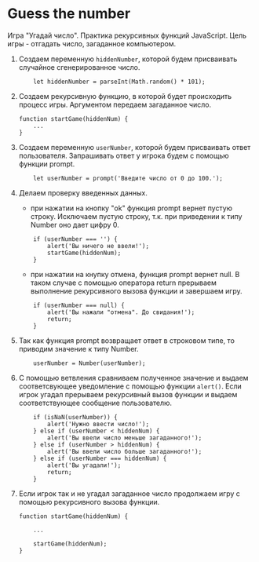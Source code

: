 # Guess the number

Игра "Угадай число". Практика рекурсивных функций JavaScript. Цель игры - отгадать число, загаданное компьютером.

1. Создаем переменную `hiddenNumber`, которой будем присваивать случайное сгенерированное число.   
    ```
        let hiddenNumber = parseInt(Math.random() * 101);
    ```
2. Создаем рекурсивную функцию, в которой будет происходить процесс игры. Аргументом передаем загаданное число.  
    ```
    function startGame(hiddenNum) { 
        ...
    }
    ```
3. Создаем переменную `userNumber`, которой будем присваивать ответ пользователя. Запрашивать ответ у игрока будем с помощью функции prompt.
    ```
        let userNumber = prompt('Введите число от 0 до 100.');
    ```
4. Делаем проверку введенных данных.
    - при нажатии на кнопку "ok" функция prompt вернет пустую строку. Исключаем пустую строку, т.к. при приведении к типу Number оно дает цифру 0.
    ```
        if (userNumber === '') {
            alert('Вы ничего не ввели!');
            startGame(hiddenNum);
        }
    ```
    - при нажатии на кнупку отмена, функция prompt вернет null. В таком случае с помощью оператора return прерываем выполнение рекурсивного вызова функции и завершаем игру.
    ```
        if (userNumber === null) {
            alert('Вы нажали "отмена". До свидания!');
            return;
        }
    ```
5. Так как функция prompt возвращает ответ в строковом типе, то приводим значение к типу Number.
    ```
        userNumber = Number(userNumber);
    ```
6. С помощью ветвления сравниваем полученное значение и выдаем соответсвующее уведомление с помощью функции `alert()`. Если игрок угадал прерываем рекурсивный вызов функции и выдаем соответствующее сообщение пользователю.
    ```
        if (isNaN(userNumber)) {
            alert('Нужно ввести число!');
        } else if (userNumber < hiddenNum) {
            alert('Вы ввели число меньше загаданного!');
        } else if (userNumber > hiddenNum) {
            alert('Вы ввели число больше загаданного!');
        } else if (userNumber === hiddenNum) {
            alert('Вы угадали!');
            return;
        }
    ```

7. Если игрок так и не угадал загаданное число продолжаем игру с помощью рекурсивного вызова функции.  
    ```
    function startGame(hiddenNum) {
    
        ...

        startGame(hiddenNum);
    }
    ```